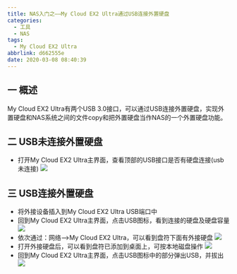 ```yaml
---
title: NAS入门之——My Cloud EX2 Ultra通过USB连接外置硬盘
categories:
  - 工具
  - NAS
tags:
  - My Cloud EX2 Ultra
abbrlink: d662555e
date: 2020-03-08 08:40:39
---
```

## 一 概述

My Cloud EX2 Ultra有两个USB 3.0接口，可以通过USB连接外置硬盘，实现外置硬盘和NAS系统之间的文件copy和把外置硬盘当作NAS的一个外置硬盘功能。

<!--more-->

## 二 USB未连接外置硬盘

* 打开My Cloud EX2 Ultra主界面，查看顶部的USB接口是否有硬盘连接(usb未连接)
  ![][1]
## 三 USB连接外置硬盘

* 将外接设备插入到My Cloud EX2 Ultra USB端口中
* 回到My Cloud EX2 Ultra主界面，点击USB图标，看到连接的硬盘及硬盘容量
	![][2]
* 依次通过：网络——>My Cloud EX2 Ultra，可以看到盘符下面有外接硬盘
	![][3]
* 打开外接硬盘后，可以看到盘符已添加到桌面上，可按本地磁盘操作
	![][4]
* 回到My Cloud EX2 Ultra主界面，点击USB图标中的部分弹出USB，并拔出
	![][5]

[1]:https://cdn.jsdelivr.net/gh/pgzxc/CDN/blog-image/nas-mycloudex2-ulrta-no-usb.png
[2]:https://cdn.jsdelivr.net/gh/pgzxc/CDN/blog-image/nas-mycloudex2-ulrta-has-usb.png
[3]:https://cdn.jsdelivr.net/gh/pgzxc/CDN/blog-image/nas-mycloudex2-ulrta-disk-show.png
[4]:https://cdn.jsdelivr.net/gh/pgzxc/CDN/blog-image/nas-mycloudex2-ulrta-disk-desktop.png
[5]:https://cdn.jsdelivr.net/gh/pgzxc/CDN/blog-image/nas-mycloudex2-ulrta-disk-out.png